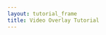 ```yaml
---
layout: tutorial_frame
title: Video Overlay Tutorial
---
```

<script>
	var map = L.map('map');

	L.tileLayer('https://api.mapbox.com/styles/v1/{id}/tiles/{z}/{x}/{y}?access_token=pk.eyJ1IjoibWFwYm94IiwiYSI6ImNpejY4NXVycTA2emYycXBndHRqcmZ3N3gifQ.rJcFIG214AriISLbB6B5aw', {
		maxZoom: 18,
		attribution: 'Map data &copy; <a href="https://www.openstreetmap.org/copyright">OpenStreetMap</a> contributors, ' +
			'Imagery © <a href="https://www.mapbox.com/">Mapbox</a>',
		id: 'mapbox/satellite-v9',
		tileSize: 512,
		zoomOffset: -1
	}).addTo(map);

	var videoUrls = [
		'https://www.mapbox.com/bites/00188/patricia_nasa.webm',
		'https://www.mapbox.com/bites/00188/patricia_nasa.mp4'
	],
	bounds = L.latLngBounds([[ 32, -130], [ 13, -100]]);

	map.fitBounds(bounds);

	var overlay = L.videoOverlay(videoUrls, bounds, {
		opacity: 0.8,
		interactive: true
	});
	map.addLayer(overlay);

</script>
